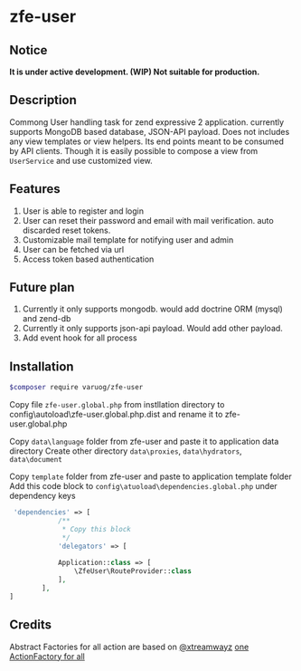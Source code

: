 # zfe-user

## Notice
**It is under active development. (WIP) Not suitable for production.**


## Description
Commong User handling task for zend expressive 2 application. currently supports 
MongoDB based database, JSON-API payload. Does not includes any view templates 
or view helpers. Its end points meant to be consumed by API clients. Though it 
is easily possible to compose a view from `UserService` and use customized view.


## Features
1. User is able to register and login
2. User can reset their password and email with mail verification. auto discarded
reset tokens.
3. Customizable mail template for notifying user and admin
4. User can be fetched via url
5. Access token based authentication

## Future plan
1. Currently it only supports mongodb. would add doctrine ORM (mysql) and zend-db
2. Currently it only supports json-api payload. Would add other payload.
3. Add event hook for all process

## Installation
```bash
$composer require varuog/zfe-user
```

Copy file `zfe-user.global.php` from instllation directory  to config\autoload\zfe-user.global.php.dist and
rename it to zfe-user.global.php

Copy `data\language` folder from zfe-user and paste it to application data directory
Create other directory `data\proxies`, `data\hydrators`, `data\document`

Copy `template` folder from zfe-user and paste to application template folder
Add this code block to `config\atuoload\dependencies.global.php` under dependency keys
```php
 'dependencies' => [
            /**
             * Copy this block
             */
            'delegators' => [
           
            Application::class => [
                \ZfeUser\RouteProvider::class
            ],
        ],
]
```

## Credits
Abstract Factories for all action are based on [@xtreamwayz](http://github.com/xtreamwayz)
[one ActionFactory for all ](https://xtreamwayz.com/blog/2015-12-30-psr7-abstract-action-factory-one-for-all)
